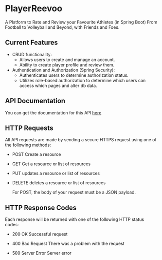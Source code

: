 # PlayerReevoo
A Platform to Rate and Review your Favourite Athletes (in Spring Boot)
From Football to Volleyball and Beyond, with Friends and Foes.

## Current Features
* CRUD functionality:
  * Allows users to create and manage an account.
  * Ability to create player profile and review them.
* Authentication and Authorization (Spring Security):
  * Authenticates users to determine authorization status.
  * Utilizes role-based authorization to determine which users can access which pages and alter db data.
  
## API Documentation
  You can get the documentation for this API [here](https://documenter.getpostman.com/view/28804282/2s9YC1XaFJ)

## HTTP Requests
All API requests are made by sending a secure HTTPS request using one of the following methods:

* POST Create a resource

* GET Get a resource or list of resources

* PUT updates a resource or list of resources

* DELETE deletes a resource or list of resources

  For POST, the body of your request must be a JSON payload.

## HTTP Response Codes

Each response will be returned with one of the following HTTP status codes:


* 200 OK Successful request

* 400 Bad Request There was a problem with the request

* 500 Server Error Server error

